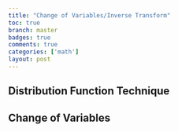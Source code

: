 ```yaml
---
title: "Change of Variables/Inverse Transform"
toc: true
branch: master
badges: true
comments: true
categories: ['math']
layout: post
---
```


## Distribution Function Technique

## Change of Variables

